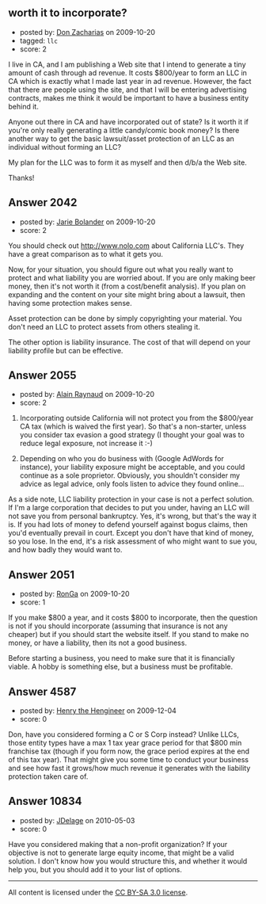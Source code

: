 ## worth it to incorporate?

- posted by: [Don Zacharias](https://stackexchange.com/users/-1/1019-don-zacharias) on 2009-10-20
- tagged: `llc`
- score: 2

I live in CA, and I am publishing a Web site that I intend to generate a tiny amount of cash through ad revenue. It costs $800/year to form an LLC in CA which is exactly what I made last year in ad revenue. However, the fact that there are people using the site, and that I will be entering advertising contracts, makes me think it would be important to have a business entity behind it.

Anyone out there in CA and have incorporated out of state? Is it worth it if you're only really generating a little candy/comic book money? Is there another way to get the basic lawsuit/asset protection of an LLC as an individual without forming an LLC?

My plan for the LLC was to form it as myself and then d/b/a the Web site.

Thanks!


## Answer 2042

- posted by: [Jarie Bolander](https://stackexchange.com/users/-1/585-jarie-bolander) on 2009-10-20
- score: 2

You should check out http://www.nolo.com about California LLC's. They have a great comparison as to what it gets you.

Now, for your situation, you should figure out what you really want to protect and what liability you are worried about. If you are only making beer money, then it's not worth it (from a cost/benefit analysis). If you plan on expanding and the content on your site might bring about a lawsuit, then having some protection makes sense.

Asset protection can be done by simply copyrighting your material. You don't need an LLC to protect assets from others stealing it.

The other option is liability insurance. The cost of that will depend on your liability profile but can be effective.


## Answer 2055

- posted by: [Alain Raynaud](https://stackexchange.com/users/-1/502-alain-raynaud) on 2009-10-20
- score: 2

1. Incorporating outside California will not protect you from the $800/year CA tax (which is waived the first year). So that's a non-starter, unless you consider tax evasion a good strategy (I thought your goal was to reduce legal exposure, not increase it :-)

2. Depending on who you do business with (Google AdWords for instance), your liability exposure might be acceptable, and you could continue as a sole proprietor. Obviously, you shouldn't consider my advice as legal advice, only fools listen to advice they found online...

As a side note, LLC liability protection in your case is not a perfect solution. If I'm a large corporation that decides to put you under, having an LLC will not save you from personal bankruptcy. Yes, it's wrong, but that's the way it is. If you had lots of money to defend yourself against bogus claims, then you'd eventually prevail in court. Except you don't have that kind of money, so you lose. In the end, it's a risk assessment of who might want to sue you, and how badly they would want to.


## Answer 2051

- posted by: [RonGa](https://stackexchange.com/users/-1/218-ronga) on 2009-10-20
- score: 1

If you make $800 a year, and it costs $800 to incorporate, then the question is not if you should incorporate (assuming that insurance is not any cheaper) but if you should start the website itself.  If you stand to make no money, or have a liability, then its not a good business.  

Before starting a business, you need to make sure that it is financially viable.  A hobby is something else, but a business must be profitable.


## Answer 4587

- posted by: [Henry the Hengineer](https://stackexchange.com/users/-1/1692-henry-the-hengineer) on 2009-12-04
- score: 0

Don, have you considered forming a C or S Corp instead? Unlike LLCs, those entity types have a max 1 tax year grace period for that $800 min franchise tax (though if you form now, the grace period expires at the end of this tax year). That might give you some time to conduct your business and see how fast it grows/how much revenue it generates with the liability protection taken care of.


## Answer 10834

- posted by: [JDelage](https://stackexchange.com/users/-1/2505-jdelage) on 2010-05-03
- score: 0

Have you considered making that a non-profit organization?  If your objective is not to generate large equity income, that might be a valid solution.  I don't know how you would structure this, and whether it would help you, but you should add it to your list of options.



---

All content is licensed under the [CC BY-SA 3.0 license](https://creativecommons.org/licenses/by-sa/3.0/).
